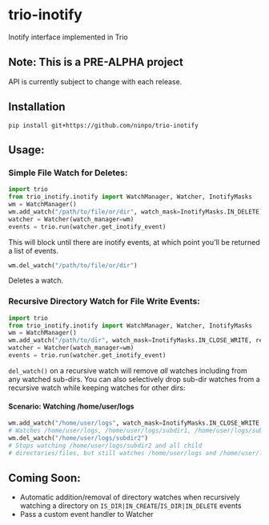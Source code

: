 # trio-inotify
Inotify interface implemented in Trio

## Note: This is a PRE-ALPHA project
API is currently subject to change with each release.

## Installation
```
pip install git+https://github.com/ninpo/trio-inotify
```

## Usage:

### Simple File Watch for Deletes:
```python
import trio
from trio_inotify.inotify import WatchManager, Watcher, InotifyMasks
wm = WatchManager()
wm.add_watch("/path/to/file/or/dir", watch_mask=InotifyMasks.IN_DELETE)
watcher = Watcher(watch_manager=wm)
events = trio.run(watcher.get_inotify_event)
```
This will block until there are inotify events, at which point you'll be returned a list of events.
```python
wm.del_watch("/path/to/file/or/dir")
```
Deletes a watch.
### Recursive Directory Watch for File Write Events:
```python
import trio
from trio_inotify.inotify import WatchManager, Watcher, InotifyMasks
wm = WatchManager()
wm.add_watch("/path/to/dir", watch_mask=InotifyMasks.IN_CLOSE_WRITE, recursive=True)
watcher = Watcher(watch_manager=wm)
events = trio.run(watcher.get_inotify_event)

```
`del_watch()` on a recursive watch will remove _all_ watches including from any watched sub-dirs.
You can also selectively drop sub-dir watches from a recursive watch while keeping watches for other dirs:
#### Scenario: Watching /home/user/logs
```python
wm.add_watch("/home/user/logs", watch_mask=InotifyMasks.IN_CLOSE_WRITE, recursive=True)
# Watches /home/user/logs, /home/user/logs/subdir1, /home/user/logs/subdir2 etc..
wm.del_watch("/home/user/logs/subdir2")
# Stops watching /home/user/logs/subdir2 and all child 
# directories/files, but still watches /home/user/logs and /home/user/logs/subdir1

```

## Coming Soon:
- Automatic addition/removal of directory watches when recursively watching a directory on `IS_DIR|IN_CREATE`/`IS_DIR|IN_DELETE` events
- Pass a custom event handler to Watcher
